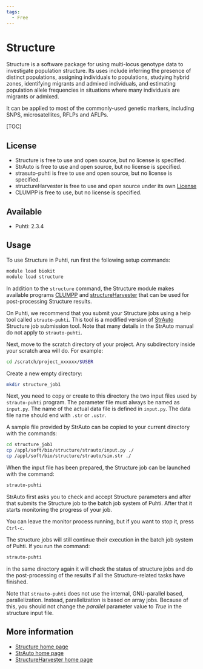 ```yaml
---
tags:
  - Free
---
```


# Structure

Structure is a software package for using multi-locus genotype data to investigate population structure. 
Its uses include inferring the presence of distinct populations, assigning individuals to populations, studying hybrid zones, 
identifying migrants and admixed individuals, and estimating population allele frequencies in situations where many 
individuals are migrants or admixed.

It can be applied to most of the commonly-used genetic markers, including SNPS, microsatellites, RFLPs and AFLPs. 

[TOC]

## License

- Structure is free to use and open source, but no license is specified.
- StrAuto is free to use and open source, but no license is specified.
- strasuto-puhti is free to use and open source, but no license is specified.
- structureHarvester is free to use and open source under its own [License](https://github.com/dentearl/structureHarvester/blob/master/LICENSE)
- CLUMPP is free to use, but no license is specified.

## Available

* Puhti: 2.3.4

## Usage

To use Structure in Puhti, run first the following setup commands:

```bash
module load biokit
module load structure
```

In addition to the `structure` command, the Structure module makes available programs [CLUMPP](https://web.stanford.edu/group/rosenberglab/clumpp.html) and [structureHarvester](https://github.com/dentearl/structureHarvester/) that can be used for post-processing Structure results.

On Puhti, we recommend that you submit your Structure jobs using a help tool called `strauto-puhti`.
This tool is a modified version of [StrAuto](http://dx.doi.org/10.1186/s12859-017-1593-0) Structure
job submission tool. Note that many details in the StrAuto manual do not apply to `strauto-puhti`.

Next, move to the scratch directory of your project. Any subdirectory inside your scratch area will do.
For example:

```bash
cd /scratch/project_xxxxxx/$USER
```

Create a new empty directory:

```bash
mkdir structure_job1
```

Next, you need to copy or create to this directory the two input files used by `strauto-puhti` program.
The parameter file must always be named as `input.py`. The name of the actual data file is defined in
`input.py`. The data file name should end with `.str` or `.ustr`.

A sample file provided by StrAuto can be copied to your current directory with the commands:

```bash
cd structure_job1
cp /appl/soft/bio/structure/strauto/input.py ./  
cp /appl/soft/bio/structure/strauto/sim.str ./ 
```

When the input file has been prepared, the Structure job can be launched with the command:

```bash
strauto-puhti
```

StrAuto first asks you to check and accept Structure parameters and after that
submits the Structure job to the batch job system of Puhti. After that
it starts monitoring the progress of your job.

You can leave the monitor process running, but if you want to stop it, press
`Ctrl-c`.

The structure jobs will still continue their execution in the batch job system
of Puhti. If you run the command:

```bash
strauto-puhti
```

in the same directory again it will check the status of structure jobs and do the
post-processing of the results if all the Structure-related tasks have finished.

Note that `strauto-puhti` does not use the internal, GNU-parallel based, parallelization.
Instead, parallelization is based on array jobs. Because of this, you should not change 
the _parallel_ parameter value to _True_ in the structure input file. 

## More information

* [Structure home page](https://web.stanford.edu/group/pritchardlab/structure.html)
* [StrAuto home page ](https://vc.popgen.org/software/strauto/)
* [StructureHarvester home page](https://alumni.soe.ucsc.edu/~dearl/software/structureHarvester/)
